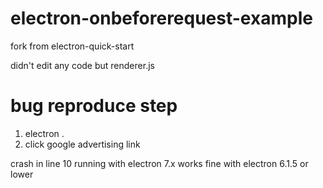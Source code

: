 # electron-onbeforerequest-example
fork from electron-quick-start

didn't edit any code but renderer.js

# bug reproduce step
1. electron .
2. click google advertising link

crash in line 10 running with electron 7.x
works fine with electron 6.1.5 or lower